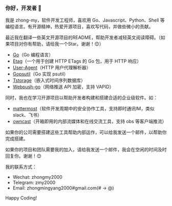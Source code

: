 ### 你好，开发者 👋

我是 zhong-my，软件开发工程师，喜欢用 Go、Javascript、Python、Shell 等编程语言。有开源精神，热爱开源项目，喜欢写代码，并做些微小的贡献。

最近我在翻译一些英文开源项目的README，帮助开发者减轻英文阅读障碍。（如果项目对你有帮助，请给我一个Star。谢谢！😊）

- [Go](https://github.com/zhong-my/go)（Go 编程语言）
- [Etag](https://github.com/zhong-my/etag)（一个用于创建 HTTP ETags 的 Go 包，用于 HTTP 响应）
- [User-Agent](https://github.com/zhong-my/user_agent)（HTTP 用户代理解析器）
- [Gopsutil](https://github.com/zhong-my/gopsutil)（Go 实现 psutil）
- [Tstorage](https://github.com/zhong-my/tstorage)（嵌入式时间序列数据库）
- [Webpush-go](https://github.com/zhong-my/webpush-go)（网络推送 API 加密，支持 VAPID）

同时，我也在学习开源项目以帮助开发者构建和搭建合适的企业级软件。如：

- [mattermost](https://github.com/mattermost/mattermost-server)（软件开发周期中的安全协作工具，支持即时通讯IM，类似 slack、飞书）
- [owncast](https://github.com/owncast/owncast)（开箱即用的内部流媒体和在线交流工具，支持 obs 等客户端推流）

如果你的公司需要搭建这些工具帮助内部运作，可以给我发送一个邮件，以帮助你完成搭建。

如果你的项目和团队需要我的加入，请给我发送一个邮件，我会在空闲的时间及时回复你。谢谢！😊

我的联系方式：

- Wechat: zhongmy2000
- Telegram: zmy2000
- Email: zhongmingyang2000#gmail.com(# -> @)

Happy Coding!
